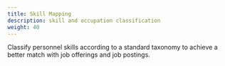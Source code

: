 ```yaml
---
title: Skill Mapping
description: skill and occupation classification
weight: 40
---
```


Classify personnel skills according to a standard taxonomy to achieve a better match with job offerings and job postings.
